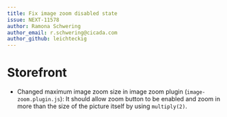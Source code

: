 ```yaml
---
title: Fix image zoom disabled state
issue: NEXT-11578
author: Ramona Schwering
author_email: r.schwering@cicada.com 
author_github: leichteckig
---
```

# Storefront
* Changed maximum image zoom size in image zoom plugin (`image-zoom.plugin.js`): It should allow zoom button to be enabled and zoom in more than the size of the picture itself by using `multiply(2)`.
